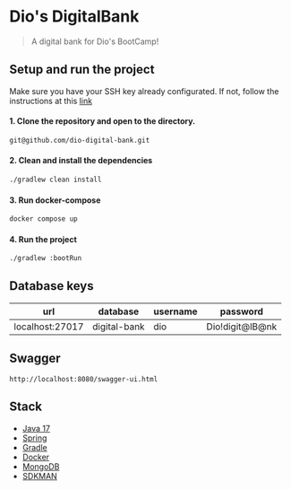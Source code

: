 # Dio's DigitalBank
> A digital bank for Dio's BootCamp!

## Setup and run the project
Make sure you have your SSH key already configurated. If not, follow the instructions at this [link](https://docs.github.com/pt/authentication/connecting-to-github-with-ssh/generating-a-new-ssh-key-and-adding-it-to-the-ssh-agent)

#### 1. Clone the repository and open to the directory. 
````bash
git@github.com/dio-digital-bank.git
````

#### 2. Clean and install the dependencies
````bash
./gradlew clean install
````

#### 3. Run docker-compose
```bash
docker compose up 
```

#### 4. Run the project
```bash
./gradlew :bootRun
```

## Database keys
| url             | database     | username | password        |
|-----------------|--------------|----------|-----------------|
| localhost:27017 | digital-bank | dio      | Dio!digit@lB@nk |

## Swagger
`http://localhost:8080/swagger-ui.html`

## Stack
- [Java 17](https://www.oracle.com/java/technologies/javase/jdk17-archive-downloads.html)
- [Spring](https://spring.io) 
- [Gradle](https://gradle.org)
- [Docker](https://www.docker.com)
- [MongoDB](https://www.mongodb.com)
- [SDKMAN](https://sdkman.io)